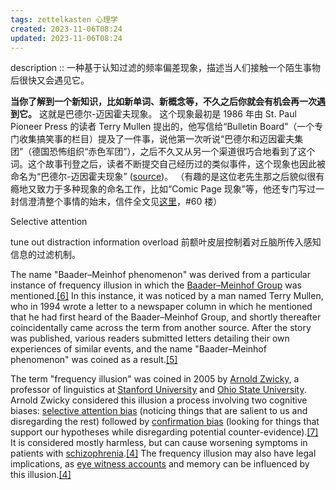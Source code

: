 ```yaml
---
tags: zettelkasten 心理学
created: 2023-11-06T08:24
updated: 2023-11-06T08:24
---
```


description :: 一种基于认知过滤的频率偏差现象，描述当人们接触一个陌生事物后很快又会遇见它。

**当你了解到一个新知识，比如新单词、新概念等，不久之后你就会有机会再一次遇到它。** 这就是巴德尔-迈因霍夫现象。 这个现象最初是 1986 年由 St. Paul Pioneer Press 的读者 Terry Mullen 提出的，他写信给“Bulletin Board”（一个专门收集搞笑事的栏目）提及了一件事，说他第一次听说“巴德尔和迈因霍夫集团”（德国恐怖组织“赤色军团”），之后不久又从另一个渠道很巧合地看到了这个词。这个故事刊登之后，读者不断提交自己经历过的类似事件，这个现象也因此被命名为“巴德尔-迈因霍夫现象” ([source](http://wikibin.org/articles/baader-meinhof-phenomenon.html))。 （有趣的是这位老先生那之后貌似很有瘾地又致力于多种现象的命名工作，比如“Comic Page 现象”等，他还专门写过一封信澄清整个事情的始末，信件全文见[这里](http://www.damninteresting.com/the-baader-meinhof-phenomenon)，#60 楼）

Selective attention

tune out distraction
information overload
前额叶皮层控制着对丘脑所传入感知信息的过滤机制。

The name "Baader–Meinhof phenomenon" was derived from a particular instance of frequency illusion in which the [Baader–Meinhof Group](https://en.wikipedia.org/wiki/Baader%E2%80%93Meinhof_Group "Baader–Meinhof Group") was mentioned.[[6]](https://en.wikipedia.org/wiki/Frequency_illusion#cite_note-6) In this instance, it was noticed by a man named Terry Mullen, who in 1994 wrote a letter to a newspaper column in which he mentioned that he had first heard of the Baader–Meinhof Group, and shortly thereafter coincidentally came across the term from another source. After the story was published, various readers submitted letters detailing their own experiences of similar events, and the name "Baader–Meinhof phenomenon" was coined as a result.[[5]](https://en.wikipedia.org/wiki/Frequency_illusion#cite_note-:1-5)

The term "frequency illusion" was coined in 2005 by [Arnold Zwicky](https://en.wikipedia.org/wiki/Arnold_Zwicky "Arnold Zwicky"), a professor of linguistics at [Stanford University](https://en.wikipedia.org/wiki/Stanford_University "Stanford University") and [Ohio State University](https://en.wikipedia.org/wiki/Ohio_State_University "Ohio State University"). Arnold Zwicky considered this illusion a process involving two cognitive biases: [selective attention bias](https://en.wikipedia.org/wiki/Selective_attention "Selective attention") (noticing things that are salient to us and disregarding the rest) followed by [confirmation bias](https://en.wikipedia.org/wiki/Confirmation_bias "Confirmation bias") (looking for things that support our hypotheses while disregarding potential counter-evidence).[[7]](https://en.wikipedia.org/wiki/Frequency_illusion#cite_note-7) It is considered mostly harmless, but can cause worsening symptoms in patients with [schizophrenia](https://en.wikipedia.org/wiki/Schizophrenia "Schizophrenia").[[4]](https://en.wikipedia.org/wiki/Frequency_illusion#cite_note-:0-4) The frequency illusion may also have legal implications, as [eye witness accounts](https://en.wikipedia.org/wiki/Eyewitness_testimony "Eyewitness testimony") and memory can be influenced by this illusion.[[4]](https://en.wikipedia.org/wiki/Frequency_illusion#cite_note-:0-4)